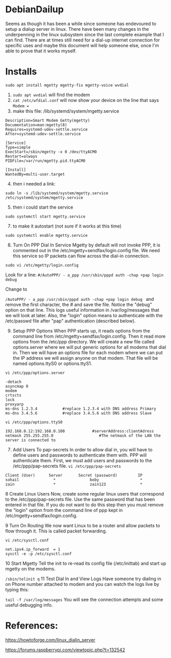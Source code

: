 # DebianDailup

Seems as though it has been a while since someone has endevoured to setup a dialup server in linux. There have been many changes in the underpenning in the linux subsystem since the last complete example that I can find. There are at times still need for a dial-up internet connection for specific uses and maybe this document will help someone else, once I'm able to prove that it works myself.

# Installs
```
sudo apt install mgetty mgetty-fix mgetty-voice wvdial
```

1. ```sudo apt wvdial``` will find the modem
2. ```cat /etc/wfdial.conf``` will now show your device on the line that says ```Modem = ```
3. make this file: /lib/systemd/system/mgetty.service

```[Unit]
Description=Smart Modem Getty(mgetty)
Documentation=man:mgetty(8)
Requires=systemd-udev-settle.service
After=systemd-udev-settle.service

[Service]
Type=simple
ExecStart=/sbin/mgetty -x 0 /dev/ttyACM0
Restart=always
PIDFile=/var/run/mgetty.pid.ttyACM0

[Install]
WantedBy=multi-user.target
```
4. then i needed a link:
```
sudo ln -s /lib/systemd/system/mgetty.service /etc/systemd/system/mgetty.service
```

5. then i could start the service

```sudo systemctl start mgetty.service```

7. to make it autostart (not sure if it works at this time)
```
sudo systemctl enable mgetty.service
```

8. Turn On PPP Dial In Service
Mgetty by default will not invoke PPP, it is commented out in the /etc/mgetty+sendfax/login.config file. We need this service so IP packets can flow across the dial-in connection. 

```sudo vi /etc/mgetty/login.config```

Look for a line:
```#/AutoPPP/ - a_ppp /usr/sbin/pppd auth -chap +pap login debug```

Change to

```/AutoPPP/ - a_ppp /usr/sbin/pppd auth -chap +pap login debug ```
and remove the first character, the # and save the file. Notice the "debug" option on that line. This logs useful information in /var/log/messages that we will look at later. Also, the "login" option means to authenticate with the /etc/passwd file after "pap" authentication (described below). 

9. Setup PPP Options
When PPP starts up, it reads options from the command line from /etc/mgetty+sendfax/login.config. Then it read more options from the /etc/ppp directory. We will create a new file called options.server where we will put generic options for all modems that dial in. Then we will have an options file for each modem where we can put the IP address we will assign anyone on that modem. That file will be named options.ttyS0 or options.ttyS1. 

```vi /etc/ppp/options.server```
```
-detach
asyncmap 0
modem
crtscts
lock
proxyarp                                                     
ms-dns 1.2.3.4           #replace 1.2.3.4 with DNS address Primary                    
ms-dns 3.4.5.6           #replace 3.4.5.6 with DNS address Slave
```

```vi /etc/ppp/options.ttyS0``` 
```
192.168.0.12:192.168.0.100            #serverAddress:clientAdress
netmask 255.255.255.0                    #The netmask of the LAN the server is connected to
```

7. Add Users To pap-secrets
In order to allow dial in, you will have to define users and passwords to authenticate them with. PPP will authenticate them. First, we must add users and passwords to the /etc/ppp/pap-secrets file.
```vi /etc/ppp/pap-secrets```
```
Client (User)      Server       Secret (password)         IP
sohail               *               boby                  *
zain                 *               zain123               *
```
8 Create Linux Users
Now, create some regular linux users that correspond to the /etc/ppp/pap-secrets file. Use the same password that has been entered in that file. If you do not want to do this step then you must remove the "login" option from the command line of ppp kept in /etc/mgetty+sendfax/login.config. 

9 Turn On Routing
We now want Linux to be a router and allow packets to flow through it. This is called packet forwarding.

```vi /etc/sysctl.conf```
```
net.ipv4.ip_forward  = 1 
sysctl -e -p /etc/sysctl.conf
```
10 Start Mgetty
Tell the init to re-read its config file (/etc/inittab) and start up mgetty on the modems. 

```/sbin/telinit q```
11 Test Dial In and View Logs
Have someone try dialing in on Phone number attached to modem and you can watch the logs live by typing this: 

```tail -f /var/log/messages```
You will see the connection attempts and some useful debugging info.

# References:
https://howtoforge.com/linux_dialin_server

https://forums.raspberrypi.com/viewtopic.php?t=132542
